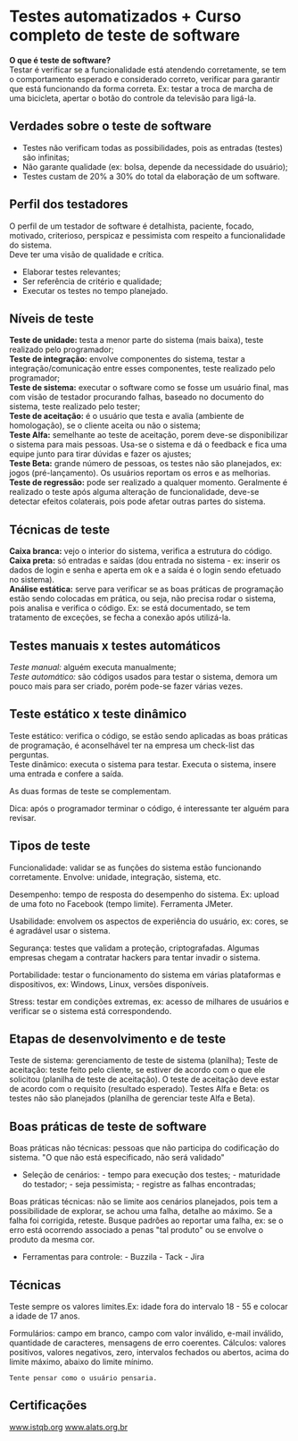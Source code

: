 
# Testes automatizados + Curso completo de teste de software  
  
**O que é teste de software?**  
Testar é verificar se a funcionalidade está atendendo corretamente, se tem o comportamento esperado e considerado correto, verificar para garantir que está funcionando da forma correta. Ex: testar a troca de marcha de uma bicicleta, apertar o botão do controle da televisão para ligá-la.  
  
  
## Verdades sobre o teste de software  
  
- Testes não verificam todas as possibilidades, pois as entradas (testes) são infinitas;  
- Não garante qualidade (ex: bolsa, depende da necessidade do usuário);  
- Testes custam de 20% a 30% do total da elaboração de um software.  
  
  
## Perfil dos testadores  
  
O perfil de um testador de software é detalhista, paciente, focado, motivado, criterioso, perspicaz e pessimista com respeito a funcionalidade do sistema.  
Deve ter uma visão de qualidade e crítica.  
  
- Elaborar testes relevantes;  
- Ser referência de critério e qualidade;  
- Executar os testes no tempo planejado.  
  
## Níveis de teste  
  
**Teste de unidade:** testa a menor parte do sistema (mais baixa), teste realizado pelo programador;  
**Teste de integração:** envolve componentes do sistema, testar a integração/comunicação entre esses componentes, teste realizado pelo programador;  
**Teste de sistema:** executar o software como se fosse um usuário final, mas com visão de testador procurando falhas, baseado no documento do sistema, teste realizado pelo tester;  
**Teste de aceitação:** é o usuário que testa e avalia (ambiente de homologação), se o cliente aceita ou não o sistema;  
**Teste Alfa:** semelhante ao teste de aceitação, porem deve-se disponibilizar o sistema para mais pessoas. Usa-se o sistema e dá o feedback e fica uma equipe junto para tirar dúvidas e fazer os ajustes;  
**Teste Beta:** grande número de pessoas, os testes não são planejados, ex: jogos (pré-lançamento). Os usuários reportam os erros e as melhorias.  
**Teste de regressão:** pode ser realizado a qualquer momento. Geralmente é realizado o teste após alguma alteração de funcionalidade, deve-se detectar efeitos colaterais, pois pode afetar outras partes do sistema.  
  
## Técnicas de teste  
  
**Caixa branca:** vejo o interior do sistema, verifica a estrutura do código.  
**Caixa preta:** só entradas e saídas (dou entrada no sistema - ex: inserir os dados de login e senha e aperta em ok e a saída é o login sendo efetuado no sistema).  
**Análise estática:** serve para verificar se as boas práticas de programação estão sendo colocadas em prática, ou seja, não precisa rodar o sistema, pois analisa e verifica o código. Ex: se está documentado, se tem tratamento de exceções, se fecha a conexão após utilizá-la.  
  
## Testes manuais x testes automáticos  
  
*Teste manual:* alguém executa manualmente;  
*Teste automático:* são códigos usados para testar o sistema, demora um pouco mais para ser criado, porém pode-se fazer várias vezes.  
  
## Teste estático x teste dinâmico  
  
Teste estático: verifica o código, se estão sendo aplicadas as boas práticas de programação, é aconselhável ter na empresa um check-list das perguntas.  
Teste dinâmico: executa o sistema para testar. Executa o sistema, insere uma entrada e confere a saída.  
  
As duas formas de teste se complementam.  
  
Dica: após o programador terminar o código, é interessante ter alguém para revisar.  
  
## Tipos de teste  
  
Funcionalidade: validar se as funções do sistema estão funcionando corretamente. Envolve: unidade, integração, sistema, etc.  
  
Desempenho: tempo de resposta do desempenho do sistema. Ex: upload de uma foto no Facebook (tempo limite). Ferramenta JMeter.  
  
Usabilidade: envolvem os aspectos de experiência do usuário, ex: cores, se é agradável usar o sistema.  
  
Segurança: testes que validam a proteção, criptografadas. Algumas empresas chegam a contratar hackers para tentar invadir o sistema.  
  
Portabilidade: testar o funcionamento do sistema em várias plataformas e dispositivos, ex: Windows, Linux, versões disponíveis.  

Stress: testar em condições extremas, ex: acesso de milhares de usuários e verificar se o sistema está correspondendo.

## Etapas de desenvolvimento e de teste

Teste de sistema: gerenciamento de teste de sistema (planilha);
Teste de aceitação: teste feito pelo cliente, se estiver de acordo com o que ele solicitou (planilha de teste de aceitação). O teste de aceitação deve estar de acordo com o requisito (resultado esperado).
Testes Alfa e Beta: os testes não são planejados (planilha de gerenciar teste Alfa e Beta).

## Boas práticas de teste de software

Boas práticas não técnicas: pessoas que não participa do codificação do sistema. "O que não está especificado, não será validado"

- Seleção de cenários:
		- tempo para execução dos testes;
		- maturidade do testador;
		- seja pessimista;
		- registre as falhas encontradas;

Boas práticas técnicas: não se limite aos cenários planejados, pois tem a possibilidade de explorar, se achou uma falha, detalhe ao máximo. Se a falha foi corrigida, reteste. Busque padrões ao reportar uma falha, ex: se o erro está ocorrendo associado a penas "tal produto" ou se envolve o produto da mesma cor.

 - Ferramentas para controle:
		 - Buzzila
		 - Tack
		 - Jira

## Técnicas

Teste sempre os valores limites.Ex: idade fora do intervalo 18 - 55 e colocar a idade de 17 anos.

Formulários: campo em branco, campo com valor inválido, e-mail inválido, quantidade de caracteres, mensagens de erro coerentes.
Cálculos: valores positivos, valores negativos, zero, intervalos fechados ou abertos, acima do limite máximo, abaixo do limite mínimo.

    Tente pensar como o usuário pensaria.

## Certificações

www.istqb.org
www.alats.org.br
